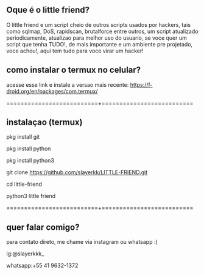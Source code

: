 Oque é o little friend?
-
O little friend e um script cheio de outros scripts usados por hackers, tais como sqlmap, DoS, rapidscan, brutalforce entre outros, um script atualizado periodicamente, atualizao para melhor uso do usuario, se voce quer um script que tenha TUDO!, de mais importante e um ambiente pre projetado, voce achou!, aqui tem tudo para voce virar um hacker!

como instalar o termux no celular?
-
acesse esse link e instale a versao mais recente: https://f-droid.org/en/packages/com.termux/

==========================+==========================

instalaçao  (termux)
-
pkg install git

pkg install python

pkg install python3

git clone https://github.com/slayerkk/LITTLE-FRIEND.git

cd little-friend

python3 little friend

==========================+==========================

quer falar comigo?
-
para contato direto, me chame via instagram ou whatsapp :)

ig:@slayerkkk_

whatsapp:+55 41 9632-1372
